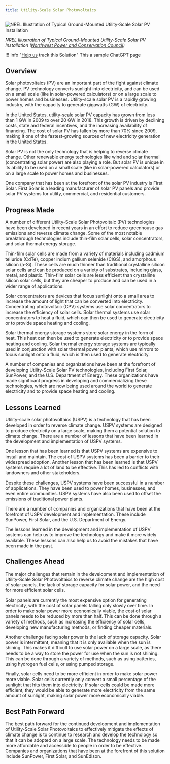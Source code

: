 ```yaml
---
title: Utility-Scale Solar Photovoltaics
---
```

![NREL Illustration of Typical Ground-Mounted Utility-Scale Solar PV Installation](/img/utility-scale-solar-photovoltaics.jpg)

*NREL Illustration of Typical Ground-Mounted Utility-Scale Solar PV Installation ([Northwest Power and Conservation Council](https://www.nwcouncil.org/2021powerplan_utility-scale-solar-pv_generating-resource-reference-plants/))*

!!! info "[Help us](../../contribute) track this Solution"
    This a sample ChatGPT page

## Overview

Solar photovoltaics (PV) are an important part of the fight against climate change. PV technology converts sunlight into electricity, and can be used on a small scale (like in solar-powered calculators) or on a large scale to power homes and businesses. Utility-scale solar PV is a rapidly growing industry, with the capacity to generate gigawatts (GW) of electricity.

In the United States, utility-scale solar PV capacity has grown from less than 1 GW in 2009 to over 20 GW in 2018. This growth is driven by declining costs, state and federal incentives, and the increasing availability of financing. The cost of solar PV has fallen by more than 70% since 2009, making it one of the fastest-growing sources of new electricity generation in the United States.

Solar PV is not the only technology that is helping to reverse climate change. Other renewable energy technologies like wind and solar thermal (concentrating solar power) are also playing a role. But solar PV is unique in its ability to be used on a small scale (like in solar-powered calculators) or on a large scale to power homes and businesses.

One company that has been at the forefront of the solar PV industry is First Solar. First Solar is a leading manufacturer of solar PV panels and provide solar PV systems for utility, commercial, and residential customers.

## Progress Made

A number of different Utility-Scale Solar Photovoltaic (PV) technologies have been developed in recent years in an effort to reduce greenhouse gas emissions and reverse climate change. Some of the most notable breakthrough technologies include thin-film solar cells, solar concentrators, and solar thermal energy storage.

Thin-film solar cells are made from a variety of materials including cadmium telluride (CdTe), copper indium gallium selenide (CIGS), and amorphous silicon (a-Si). These cells are much thinner than traditional crystalline silicon solar cells and can be produced on a variety of substrates, including glass, metal, and plastic. Thin-film solar cells are less efficient than crystalline silicon solar cells, but they are cheaper to produce and can be used in a wider range of applications.

Solar concentrators are devices that focus sunlight onto a small area to increase the amount of light that can be converted into electricity. Concentrating photovoltaic (CPV) systems use solar concentrators to increase the efficiency of solar cells. Solar thermal systems use solar concentrators to heat a fluid, which can then be used to generate electricity or to provide space heating and cooling.

Solar thermal energy storage systems store solar energy in the form of heat. This heat can then be used to generate electricity or to provide space heating and cooling. Solar thermal energy storage systems are typically used in conjunction with solar thermal power plants, which use mirrors to focus sunlight onto a fluid, which is then used to generate electricity.

A number of companies and organizations have been at the forefront of developing Utility-Scale Solar PV technologies, including First Solar, SunPower, and the U.S. Department of Energy. These organizations have made significant progress in developing and commercializing these technologies, which are now being used around the world to generate electricity and to provide space heating and cooling.

## Lessons Learned

Utility-scale solar photovoltaics (USPV) is a technology that has been developed in order to reverse climate change. USPV systems are designed to produce electricity on a large scale, making them a potential solution to climate change. There are a number of lessons that have been learned in the development and implementation of USPV systems.

One lesson that has been learned is that USPV systems are expensive to install and maintain. The cost of USPV systems has been a barrier to their widespread adoption. Another lesson that has been learned is that USPV systems require a lot of land to be effective. This has led to conflicts with landowners and other stakeholders.

Despite these challenges, USPV systems have been successful in a number of applications. They have been used to power homes, businesses, and even entire communities. USPV systems have also been used to offset the emissions of traditional power plants.

There are a number of companies and organizations that have been at the forefront of USPV development and implementation. These include SunPower, First Solar, and the U.S. Department of Energy.

The lessons learned in the development and implementation of USPV systems can help us to improve the technology and make it more widely available. These lessons can also help us to avoid the mistakes that have been made in the past.

## Challenges Ahead

The major challenges that remain in the development and implementation of Utility-Scale Solar Photovoltaics to reverse climate change are the high cost of solar panels, the lack of storage capacity for solar power, and the need for more efficient solar cells.

Solar panels are currently the most expensive option for generating electricity, with the cost of solar panels falling only slowly over time. In order to make solar power more economically viable, the cost of solar panels needs to be reduced by more than half. This can be done through a variety of methods, such as increasing the efficiency of solar cells, developing new manufacturing methods, or finding cheaper materials.

Another challenge facing solar power is the lack of storage capacity. Solar power is intermittent, meaning that it is only available when the sun is shining. This makes it difficult to use solar power on a large scale, as there needs to be a way to store the power for use when the sun is not shining. This can be done through a variety of methods, such as using batteries, using hydrogen fuel cells, or using pumped storage.

Finally, solar cells need to be more efficient in order to make solar power more viable. Solar cells currently only convert a small percentage of the sunlight that hits them into electricity. If solar cells could be made more efficient, they would be able to generate more electricity from the same amount of sunlight, making solar power more economically viable.

## Best Path Forward

The best path forward for the continued development and implementation of Utility-Scale Solar Photovoltaics to effectively mitigate the effects of climate change is to continue to research and develop the technology so that it can be adopted on a large scale. The technology needs to be made more affordable and accessible to people in order to be effective. Companies and organizations that have been at the forefront of this solution include SunPower, First Solar, and SunEdison.